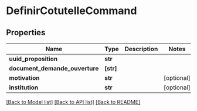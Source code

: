 # DefinirCotutelleCommand

## Properties
Name | Type | Description | Notes
------------ | ------------- | ------------- | -------------
**uuid_proposition** | **str** |  | 
**document_demande_ouverture** | **[str]** |  | 
**motivation** | **str** |  | [optional] 
**institution** | **str** |  | [optional] 

[[Back to Model list]](../README.md#documentation-for-models) [[Back to API list]](../README.md#documentation-for-api-endpoints) [[Back to README]](../README.md)


